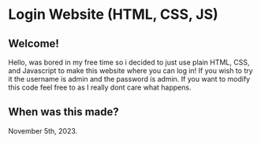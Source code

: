 # Login Website (HTML, CSS, JS)

## Welcome!

Hello, was bored in my free time so i decided to just use plain HTML, CSS, and Javascript to make this website where you can log in! If you wish to try it the username is admin and the password is admin. If you want to modify this code feel free to as I really dont care what happens.

## When was this made?

November 5th, 2023.
